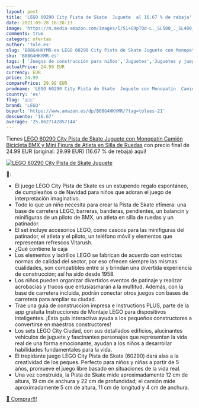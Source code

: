 ```yaml
---
layout: post
title: 'LEGO 60290 City Pista de Skate  Juguete  al 16.67 % de rebaja'
date: 2021-09-28 16:28:13
image: 'https://m.media-amazon.com/images/I/51+G9pTOd-L._SL500_._SL400_.jpg'
comments: true
category: ofertas
author: 'tole.es'
slug: 'B08G4HKYMR-es LEGO 60290 City Pista de Skate Juguete con Monopatín...'
sku: 'B08G4HKYMR-es'
tags: [ 'Juegos de construcción para niños','Juguetes','Juguetes y juegos','Sets de construcción','bicicleta','lego', ]
actualPrice: 24.99 EUR
currency: EUR
price: 24.99
comparePrice: 29.99 EUR
prodname: 'LEGO 60290 City Pista de Skate  Juguete con Monopatín  Camión Bicicleta BMX y Mini Figura de Atleta en Silla de Ruedas'
country: 'es'
flag: '🇪🇸'
brand: 'LEGO'
buyurl: 'https://www.amazon.es/dp/B08G4HKYMR/?tag=tolees-21'
descuento: '16.67'
average: '25.0627142857144'
---
```


Tienes [LEGO 60290 City Pista de Skate  Juguete con Monopatín  Camión Bicicleta BMX y Mini Figura de Atleta en Silla de Ruedas](https://www.amazon.es/dp/B08G4HKYMR/?tag=tolees-21) con precio final de  24.99 EUR (original: 29.99 EUR) (16.67 %  de rebaja) aqui!

[![LEGO 60290 City Pista de Skate  Juguete ](https://m.media-amazon.com/images/I/51+G9pTOd-L._SL500_._SL400_.jpg)](https://www.amazon.es/dp/B08G4HKYMR/?tag=tolees-21)

🔎:

- El juego LEGO City Pista de Skate es un estupendo regalo espontáneo, de cumpleaños o de Navidad para niños que adoran el juego de interpretación imaginativo.
- Todo lo que un niño necesita para crear la Pista de Skate efímera: una base de carretera LEGO, barreras, banderas, pendientes, un balancín y minifiguras de un piloto de BMX, un atleta en silla de ruedas y un patinador.
- El set incluye accesorios LEGO, como cascos para las minifiguras del patinador, el atleta y el piloto, un teléfono móvil y elementos que representan refrescos Vitarush.
- ¿Qué contiene la caja
- Los elementos y ladrillos LEGO se fabrican de acuerdo con estrictas normas de calidad del sector, por eso ofrecen siempre las mismas cualidades, son compatibles entre sí y brindan una divertida experiencia de construcción; así ha sido desde 1958.
- Los niños pueden organizar divertidos eventos de patinaje y realizar acrobacias y trucos que entusiasmarán a la multitud. Además, con la base de carretera incluida, podrán conectar otros juegos con bases de carretera para ampliar su ciudad.
- Trae una guía de construcción impresa e Instructions PLUS, parte de la app gratuita Instrucciones de Montaje LEGO para dispositivos inteligentes. ¡Esta guía interactiva ayuda a los pequeños constructores a convertirse en maestros constructores!
- Los sets LEGO City Ciudad, con sus detallados edificios, alucinantes vehículos de juguete y fascinantes personajes que representan la vida real de una forma emocionante, ayudan a los niños a desarrollar habilidades fundamentales para la vida.
- El trepidante juego LEGO City Pista de Skate (60290) dará alas a la creatividad de los peques. Perfecto para niños y niñas a partir de 5 años, promueve el juego libre basado en situaciones de la vida real.
- Una vez construida, la Pista de Skate mide aproximadamente 12 cm de altura, 19 cm de anchura y 22 cm de profundidad; el camión mide aproximadamente 5 cm de altura, 11 cm de longitud y 4 cm de anchura.

[🛒 Comprar!!!](https://www.amazon.es/dp/B08G4HKYMR/?tag=tolees-21)
